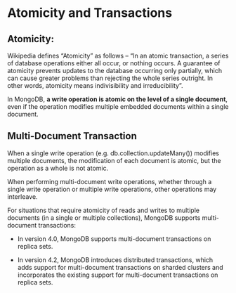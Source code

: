 # Atomicity and Transactions

## Atomicity:

Wikipedia defines “Atomicity”  as follows – “In an atomic transaction, a series of database operations either all occur, or nothing occurs. A guarantee of atomicity prevents updates to the database occurring only partially, which can cause greater problems than rejecting the whole series outright. In other words, atomicity means indivisibility and irreducibility”.

In MongoDB, **a write operation is atomic on the level of a single document**, even if the operation modifies multiple embedded documents within a single document.

## Multi-Document Transaction

When a single write operation (e.g. db.collection.updateMany()) modifies multiple documents, the modification of each document is atomic, but the operation as a whole is not atomic.

When performing multi-document write operations, whether through a single write operation or multiple write operations, other operations may interleave.

For situations that require atomicity of reads and writes to multiple documents (in a single or multiple collections), MongoDB supports multi-document transactions:

- In version 4.0, MongoDB supports multi-document transactions on replica sets.

- In version 4.2, MongoDB introduces distributed transactions, which adds support for multi-document transactions on sharded clusters and incorporates the existing support for multi-document transactions on replica sets.
